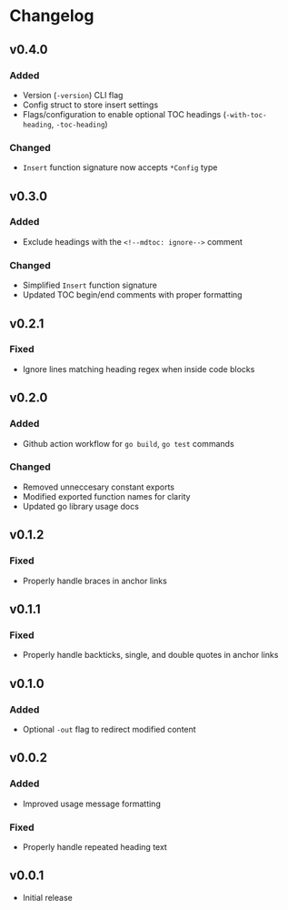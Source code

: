 # Changelog


## v0.4.0

### Added
- Version (`-version`) CLI flag
- Config struct to store insert settings
- Flags/configuration to enable optional TOC headings (`-with-toc-heading`, `-toc-heading`)

### Changed
- `Insert` function signature now accepts `*Config` type


## v0.3.0

### Added
- Exclude headings with the `<!--mdtoc: ignore-->` comment

### Changed
- Simplified `Insert` function signature
- Updated TOC begin/end comments with proper formatting


## v0.2.1

### Fixed
- Ignore lines matching heading regex when inside code blocks


## v0.2.0

### Added
- Github action workflow for `go build`, `go test` commands

### Changed
- Removed unneccesary constant exports
- Modified exported function names for clarity
- Updated go library usage docs


## v0.1.2

### Fixed
- Properly handle braces in anchor links


## v0.1.1

### Fixed
- Properly handle backticks, single, and double quotes in anchor links


## v0.1.0

### Added
- Optional `-out` flag to redirect modified content


## v0.0.2

### Added
- Improved usage message formatting

### Fixed
- Properly handle repeated heading text


## v0.0.1
- Initial release
